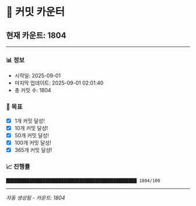 # 🔢 커밋 카운터

## 현재 카운트: 1804

---

### 📊 정보
- 시작일: 2025-09-01
- 마지막 업데이트: 2025-09-01 02:01:40
- 총 커밋 수: 1804

### 🎯 목표
- [x] 1개 커밋 달성!
- [x] 10개 커밋 달성!
- [x] 50개 커밋 달성!
- [x] 100개 커밋 달성!
- [x] 365개 커밋 달성!

### 📈 진행률
```
██████████████████████████████████████████████████ 1804/100
```

---
*자동 생성됨 - 카운트: 1804*
